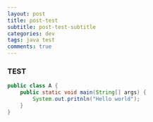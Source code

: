 ```yaml
---
layout: post  
title: post-test
subtitle: post-test-subtitle
categories: dev
tags: java test
comments: true
---
```


### TEST
```java
public class A {
    public static void main(String[] args) {
	    System.out.pritnln("Hello world");
	}
}
```
